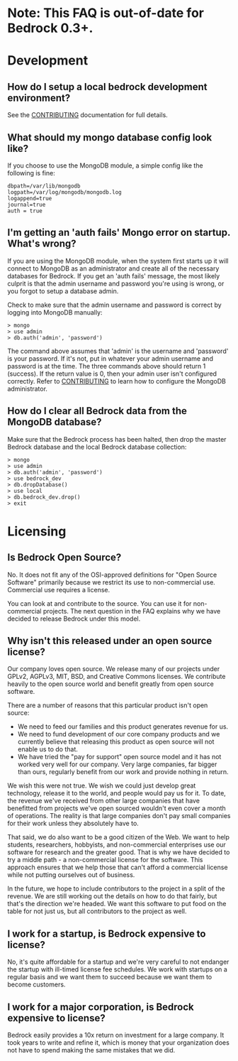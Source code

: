 # Note: This FAQ is out-of-date for Bedrock 0.3+.

# Development

## How do I setup a local bedrock development environment?

See the [CONTRIBUTING][] documentation for full details.

## What should my mongo database config look like?

If you choose to use the MongoDB module, a simple config like the following
is fine:

    dbpath=/var/lib/mongodb
    logpath=/var/log/mongodb/mongodb.log
    logappend=true
    journal=true
    auth = true

## I'm getting an 'auth fails' Mongo error on startup. What's wrong?

If you are using the MongoDB module, when the system first starts up it will
connect to MongoDB as an administrator and create all of the necessary
databases for Bedrock. If you get an 'auth fails' message, the most likely
culprit is that the admin username and password you're using is wrong, or
you forgot to setup a database admin.

Check to make sure that the admin username and password is correct by logging
into MongoDB manually:

    > mongo
    > use admin
    > db.auth('admin', 'password')

The command above assumes that 'admin' is the username and 'password' is your
password. If it's not, put in whatever your admin username and password is
at the time. The three commands above should return 1 (success). If the
return value is 0, then your admin user isn't configured correctly. Refer to
[CONTRIBUTING][] to learn how to configure the MongoDB administrator.

## How do I clear all Bedrock data from the MongoDB database?

Make sure that the Bedrock process has been halted, then drop the master
Bedrock database and the local Bedrock database collection:

    > mongo
    > use admin
    > db.auth('admin', 'password')
    > use bedrock_dev
    > db.dropDatabase()
    > use local
    > db.bedrock_dev.drop()
    > exit

# Licensing

## Is Bedrock Open Source?

No. It does not fit any of the OSI-approved definitions for 
"Open Source Software" primarily because we restrict its 
use to non-commercial use. Commercial use requires a license.

You can look at and contribute to the source. You can use it
for non-commercial projects. The next question in the FAQ
explains why we have decided to release Bedrock under this
model.

## Why isn't this released under an open source license?

Our company loves open source. We release many of our projects under
GPLv2, AGPLv3, MIT, BSD, and Creative Commons licenses. We 
contribute heavily to the open source world and benefit greatly from
open source software.

There are a number of reasons that this particular product isn't
open source:

* We need to feed our families and this product generates revenue for us.
* We need to fund development of our core company products and
  we currently believe that releasing this product as open source
  will not enable us to do that.
* We have tried the "pay for support" open source model and it has not
  worked very well for our company. Very large companies, far bigger
  than ours, regularly benefit from our work and provide nothing in
  return.

We wish this were not true. We wish we could just develop great 
technology, release it to the world, and people would pay us for it.
To date, the revenue we've received from other large companies that have
benefitted from projects we've open sourced wouldn't even cover a month
of operations. The reality is that large companies don't pay small
companies for their work unless they absolutely have to.

That said, we do also want to be a good citizen of the Web. We want to
help students, researchers, hobbyists, and non-commercial enterprises
use our software for research and the greater good. That is why we have
decided to try a middle path - a non-commercial license for the software.
This approach ensures that we help those that can't afford a commercial
license while not putting ourselves out of business.

In the future, we hope to include contributors to the project in a split
of the revenue. We are still working out the details on how to do that
fairly, but that's the direction we're headed. We want this software to
put food on the table for not just us, but all contributors to the project
as well.

## I work for a startup, is Bedrock expensive to license?

No, it's quite affordable for a startup and we're very careful to not
endanger the startup with ill-timed license fee schedules. We work 
with startups on a regular basis and we want them to succeed because 
we want them to become customers.

## I work for a major corporation, is Bedrock expensive to license?

Bedrock easily provides a 10x return on investment for a large company.
It took years to write and refine it, which is money that your organization
does not have to spend making the same mistakes that we did.

[AUTHORS]: AUTHORS.md
[FEATURES]: FEATURES.md
[CONTRIBUTING]: CONTRIBUTING.md
[FAQ]: FAQ.md
[LICENSE]: LICENSE.md
